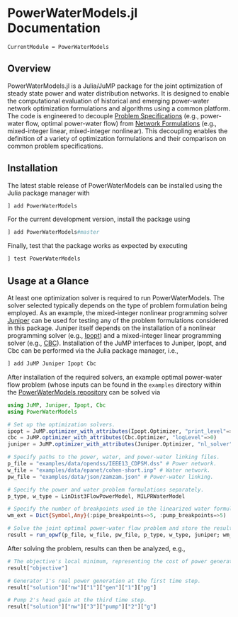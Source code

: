 # PowerWaterModels.jl Documentation

```@meta
CurrentModule = PowerWaterModels
```

## Overview
PowerWaterModels.jl is a Julia/JuMP package for the joint optimization of steady state power and water distribution networks.
It is designed to enable the computational evaluation of historical and emerging power-water network optimization formulations and algorithms using a common platform.
The code is engineered to decouple [Problem Specifications](@ref) (e.g., power-water flow, optimal power-water flow) from [Network Formulations](@ref) (e.g., mixed-integer linear, mixed-integer nonlinear).
This decoupling enables the definition of a variety of optimization formulations and their comparison on common problem specifications.

## Installation
The latest stable release of PowerWaterModels can be installed using the Julia package manager with
```julia
] add PowerWaterModels
```

For the current development version, install the package using
```julia
] add PowerWaterModels#master
```

Finally, test that the package works as expected by executing
```julia
] test PowerWaterModels
```

## Usage at a Glance
At least one optimization solver is required to run PowerWaterModels.
The solver selected typically depends on the type of problem formulation being employed.
As an example, the mixed-integer nonlinear programming solver [Juniper](https://github.com/lanl-ansi/Juniper.jl) can be used for testing any of the problem formulations considered in this package.
Juniper itself depends on the installation of a nonlinear programming solver (e.g., [Ipopt](https://github.com/jump-dev/Ipopt.jl)) and a mixed-integer linear programming solver (e.g., [CBC](https://github.com/jump-dev/Cbc.jl)).
Installation of the JuMP interfaces to Juniper, Ipopt, and Cbc can be performed via the Julia package manager, i.e.,

```julia
] add JuMP Juniper Ipopt Cbc
```

After installation of the required solvers, an example optimal power-water flow problem (whose inputs can be found in the `examples` directory within the [PowerWaterModels repository](https://github.com/lanl-ansi/PowerWaterModels.jl) can be solved via

```julia
using JuMP, Juniper, Ipopt, Cbc
using PowerWaterModels

# Set up the optimization solvers.
ipopt = JuMP.optimizer_with_attributes(Ipopt.Optimizer, "print_level"=>0, "sb"=>"yes")
cbc = JuMP.optimizer_with_attributes(Cbc.Optimizer, "logLevel"=>0)
juniper = JuMP.optimizer_with_attributes(Juniper.Optimizer, "nl_solver"=>ipopt, "mip_solver"=>cbc)

# Specify paths to the power, water, and power-water linking files.
p_file = "examples/data/opendss/IEEE13_CDPSM.dss" # Power network.
w_file = "examples/data/epanet/cohen-short.inp" # Water network.
pw_file = "examples/data/json/zamzam.json" # Power-water linking.

# Specify the power and water problem formulations separately.
p_type, w_type = LinDist3FlowPowerModel, MILPRWaterModel

# Specify the number of breakpoints used in the linearized water formulation.
wm_ext = Dict{Symbol,Any}(:pipe_breakpoints=>5, :pump_breakpoints=>5)

# Solve the joint optimal power-water flow problem and store the result.
result = run_opwf(p_file, w_file, pw_file, p_type, w_type, juniper; wm_ext=wm_ext)
```

After solving the problem, results can then be analyzed, e.g.,

```julia
# The objective's local minimum, representing the cost of power generation.
result["objective"]

# Generator 1's real power generation at the first time step.
result["solution"]["nw"]["1"]["gen"]["1"]["pg"]

# Pump 2's head gain at the third time step.
result["solution"]["nw"]["3"]["pump"]["2"]["g"]
```
